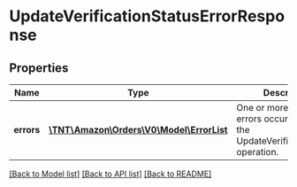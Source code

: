 # UpdateVerificationStatusErrorResponse

## Properties
Name | Type | Description | Notes
------------ | ------------- | ------------- | -------------
**errors** | [**\TNT\Amazon\Orders\V0\Model\ErrorList**](ErrorList.md) | One or more unexpected errors occurred during the UpdateVerificationStatus operation. | [optional] 

[[Back to Model list]](../README.md#documentation-for-models) [[Back to API list]](../README.md#documentation-for-api-endpoints) [[Back to README]](../README.md)


